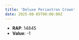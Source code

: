 ```yaml
---
title: 'Deluxe Periastron Crown'
date: 2025-08-05T00:00:00Z
---
```

- **RAP**: 14845
- **Value**: -1
